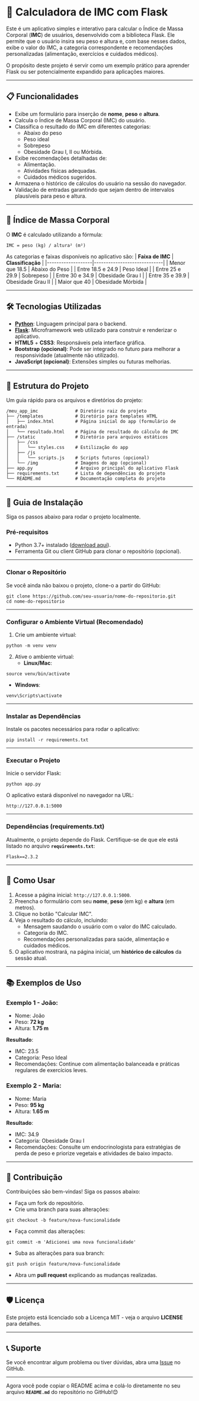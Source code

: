 # 📝 Calculadora de IMC com Flask

Este é um aplicativo simples e interativo para calcular o Índice de Massa Corporal (**IMC**) de usuários, desenvolvido com a biblioteca Flask. Ele permite que o usuário insira seu peso e altura e, com base nesses dados, exibe o valor do IMC, a categoria correspondente e recomendações personalizadas (alimentação, exercícios e cuidados médicos).

O propósito deste projeto é servir como um exemplo prático para aprender Flask ou ser potencialmente expandido para aplicações maiores.

---

## 📋 Funcionalidades

- Exibe um formulário para inserção de **nome**, **peso** e **altura**.
- Calcula o Índice de Massa Corporal (IMC) do usuário.
- Classifica o resultado do IMC em diferentes categorias:
  - Abaixo do peso
  - Peso ideal
  - Sobrepeso
  - Obesidade Grau I, II ou Mórbida.
- Exibe recomendações detalhadas de:
  - Alimentação.
  - Atividades físicas adequadas.
  - Cuidados médicos sugeridos.
- Armazena o histórico de cálculos do usuário na sessão do navegador.
- Validação de entradas garantindo que sejam dentro de intervalos plausíveis para peso e altura.

---

## 🎯 Índice de Massa Corporal

O **IMC** é calculado utilizando a fórmula:

```
IMC = peso (kg) / altura² (m²)
```


As categorias e faixas disponíveis no aplicativo são:
| **Faixa de IMC** | **Classificação**           |
|-------------------|-----------------------------|
| Menor que 18.5    | Abaixo do Peso             |
| Entre 18.5 e 24.9 | Peso Ideal                 |
| Entre 25 e 29.9   | Sobrepeso                  |
| Entre 30 e 34.9   | Obesidade Grau I           |
| Entre 35 e 39.9   | Obesidade Grau II          |
| Maior que 40      | Obesidade Mórbida          |

---

## 🛠️ Tecnologias Utilizadas

- **[Python](https://www.python.org/)**: Linguagem principal para o backend.
- **[Flask](https://flask.palletsprojects.com/)**: Microframework web utilizado para construir e renderizar o aplicativo.
- **HTML5** + **CSS3**: Responsáveis pela interface gráfica.
- **Bootstrap (opcional)**: Pode ser integrado no futuro para melhorar a responsividade (atualmente não utilizado).
- **JavaScript (opcional)**: Extensões simples ou futuras melhorias.

---

## 📁 Estrutura do Projeto

Um guia rápido para os arquivos e diretórios do projeto:

```
/meu_app_imc              # Diretório raiz do projeto
├── /templates            # Diretório para templates HTML
│   ├── index.html        # Página inicial do app (formulário de entrada)
│   └── resultado.html    # Página de resultado do cálculo de IMC
├── /static               # Diretório para arquivos estáticos
│   ├── /css
│   │   └── styles.css    # Estilização do app
│   ├── /js
│   │   └── scripts.js    # Scripts futuros (opcional)
│   └── /img              # Imagens do app (opcional)
├── app.py                # Arquivo principal do aplicativo Flask
├── requirements.txt      # Lista de dependências do projeto
└── README.md             # Documentação completa do projeto
```


---

## 🚀 Guia de Instalação

Siga os passos abaixo para rodar o projeto localmente.

### Pré-requisitos

- Python 3.7+ instalado ([download aqui](https://www.python.org/downloads/)).
- Ferramenta Git ou client GitHub para clonar o repositório (opcional).

---

### Clonar o Repositório

Se você ainda não baixou o projeto, clone-o a partir do GitHub:

```shell script
git clone https://github.com/seu-usuario/nome-do-repositorio.git
cd nome-do-repositorio
```


---

### Configurar o Ambiente Virtual (Recomendado)

1. Crie um ambiente virtual:
```shell script
python -m venv venv
```


2. Ative o ambiente virtual:
   - **Linux/Mac**:
```shell script
source venv/bin/activate
```

   - **Windows**:
```shell script
venv\Scripts\activate
```


---

### Instalar as Dependências

Instale os pacotes necessários para rodar o aplicativo:

```shell script
pip install -r requirements.txt
```


---

### Executar o Projeto

Inicie o servidor Flask:

```shell script
python app.py
```


O aplicativo estará disponível no navegador na URL:

```
http://127.0.0.1:5000
```


---

### Dependências (requirements.txt)

Atualmente, o projeto depende do Flask. Certifique-se de que ele está listado no arquivo **`requirements.txt`**:

```
Flask==2.3.2
```


---

## 🧩 Como Usar

1. Acesse a página inicial: `http://127.0.0.1:5000`.
2. Preencha o formulário com seu **nome**, **peso** (em kg) e **altura** (em metros).
3. Clique no botão "Calcular IMC".
4. Veja o resultado do cálculo, incluindo:
   - Mensagem saudando o usuário com o valor do IMC calculado.
   - Categoria do IMC.
   - Recomendações personalizadas para saúde, alimentação e cuidados médicos.
5. O aplicativo mostrará, na página inicial, um **histórico de cálculos** da sessão atual.

---

## 📚 Exemplos de Uso

### Exemplo 1 - João:
- Nome: João
- Peso: **72 kg**
- Altura: **1.75 m**

**Resultado**:
- IMC: 23.5
- Categoria: Peso Ideal
- Recomendações: Continue com alimentação balanceada e práticas regulares de exercícios leves.

### Exemplo 2 - Maria:
- Nome: Maria
- Peso: **95 kg**
- Altura: **1.65 m**

**Resultado**:
- IMC: 34.9
- Categoria: Obesidade Grau I
- Recomendações: Consulte um endocrinologista para estratégias de perda de peso e priorize vegetais e atividades de baixo impacto.

---

## 👥 Contribuição

Contribuições são bem-vindas! Siga os passos abaixo:

- Faça um fork do repositório.
- Crie uma branch para suas alterações:
```shell script
git checkout -b feature/nova-funcionalidade
```

- Faça commit das alterações:
```shell script
git commit -m 'Adicionei uma nova funcionalidade'
```

- Suba as alterações para sua branch:
```shell script
git push origin feature/nova-funcionalidade
```

- Abra um **pull request** explicando as mudanças realizadas.

---

## 🛡️ Licença

Este projeto está licenciado sob a Licença MIT - veja o arquivo **LICENSE** para detalhes.

---

## 📞 Suporte

Se você encontrar algum problema ou tiver dúvidas, abra uma [Issue](https://github.com/seu-usuario/nome-do-repositorio/issues) no GitHub.

---

Agora você pode copiar o README acima e colá-lo diretamente no seu arquivo **`README.md`** do repositório no GitHub!😊